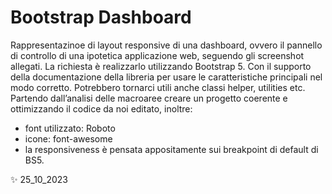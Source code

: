 # Bootstrap Dashboard

Rappresentazinoe di layout responsive di una dashboard, ovvero il pannello di controllo di una ipotetica applicazione web, seguendo gli screenshot allegati. La richiesta è realizzarlo utilizzando Bootstrap 5. Con il supporto della documentazione della libreria per usare le caratteristiche principali nel modo corretto. Potrebbero tornarci utili anche classi helper, utilities etc. Partendo dall’analisi delle macroaree creare un progetto coerente e ottimizzando il codice da noi editato, inoltre:
* font utilizzato: Roboto
* icone: font-awesome
* la responsiveness è pensata appositamente sui breakpoint di default di BS5.

✨ 25_10_2023